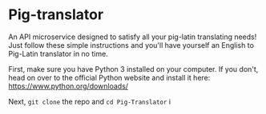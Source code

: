 # Pig-translator

An API microservice designed to satisfy all your pig-latin translating needs! Just follow these simple instructions and you'll have yourself an English to Pig-Latin translator in no time.

First, make sure you have Python 3 installed on your computer. If you don't, head on over to the official Python website and install it here: https://www.python.org/downloads/

Next, `git clone` the repo and `cd Pig-Translator` i
